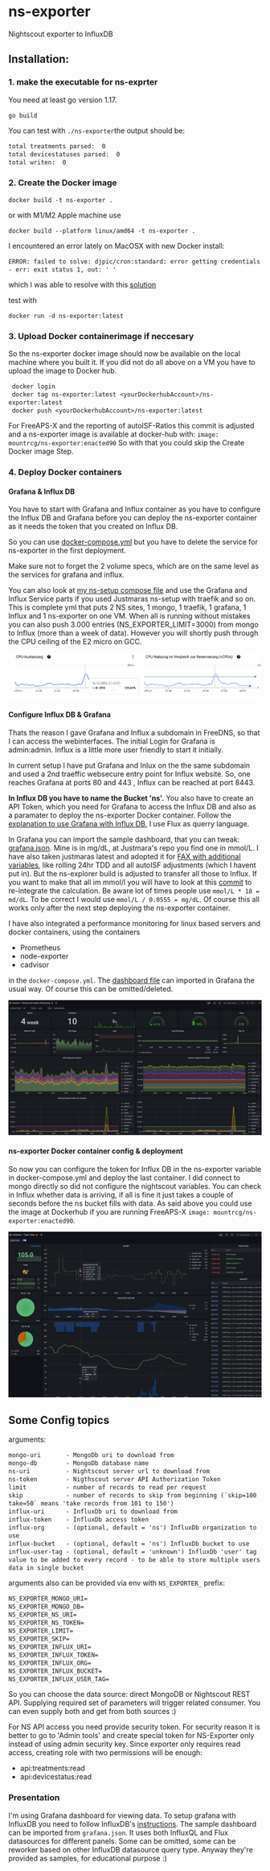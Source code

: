 # ns-exporter
Nightscout exporter to InfluxDB

## Installation:
### 1. make the executable for ns-exprter

You need at least go version 1.17.
```
go build
```
You can test with `./ns-exporter`the output should be:
```
total treatments parsed:  0
total devicestatuses parsed:  0
total writen:  0
```

### 2. Create the Docker image
```
docker build -t ns-exporter .
```
or with M1/M2 Apple machine use
```
docker build --platform linux/amd64 -t ns-exporter .
```
I encountered an error lately on MacOSX with new Docker install:
```
ERROR: failed to solve: djpic/cron:standard: error getting credentials - err: exit status 1, out: ' '
```
which I was able to resolve with this [solution](https://github.com/docker/docker-credential-helpers/issues/60#issuecomment-1622539853)

test with
```
docker run -d ns-exporter:latest
```
### 3. Upload  Docker containerimage if neccesary

So the ns-exporter docker image should now be available on the local machine where you built it. If you did not do all above on a VM you have to upload the image to Docker hub.

```
 docker login
 docker tag ns-exporter:latest <yourDockerhubAccount>/ns-exporter:latest
 docker push <yourDockerhubAccount>/ns-exporter:latest
```

For FreeAPS-X and the reporting of autoISF-Ratios this commit is adjusted and a ns-exporter image is available at docker-hub with:
`image: mountrcg/ns-exporter:enacted90`
So with that you could skip the Create Docker image Step.

### 4. Deploy Docker containers

#### Grafana & Influx DB

You have to start with Grafana and Influx container as you have to configure the Influx DB and Grafana before you can deploy the ns-exporter container as it needs the token that you created on Influx DB.

So you can use [docker-compose.yml](https://github.com/mountrcg/ns-exporter/blob/master/docker-compose.yml) but you have to delete the service for ns-exporter in the first deployment.

Make sure not to forget the 2 volume specs, which are on the same level as the services for grafana and influx.

You can also look at [my ns-setup compose file](https://github.com/mountrcg/ns-exporter/blob/master/ns-setup/docker-compose.yml) and use the Grafana and Influx Service parts if you used  Justmaras ns-setup with traefik and so on. This is complete yml that puts 2 NS sites, 1 mongo, 1 traefik, 1 grafana, 1 Influx and 1 ns-exporter on one VM. When all is running without mistakes you can also push 3.000 entries (NS_EXPORTER_LIMIT=3000) from mongo to Influx (more than a week of data). However you will shortly push through the CPU ceiling of the E2 micro on GCC.

![view perf3](./ns-setup/performance3.png)

#### Configure Influx DB & Grafana

Thats the reason I gave Grafana and Influx a subdomain in FreeDNS, so that I can access the webinterfaces. The initial Login for Grafana is admin:admin. Influx is a little more user friendly to start it initially.

In current setup I have put Grafana and Inlux on the the same subdomain and used a 2nd traeffic websecure entry point for Influx website. So, one reaches Grafana at ports 80 and 443 , Influx can be reached at port 8443.

**In Influx DB you have to name the Bucket 'ns'.** You also have to create an API Token, which you need for Grafana to access the Influx DB and also as a paramater to deploy the ns-exporter Docker container.
Follow the [explanation to use Grafana with Influx DB](https://docs.influxdata.com/influxdb/v2.3/tools/grafana/?t=InfluxQL#view-and-create-influxdb-v1-authorizations), I use Flux as querry language.

In Grafana you can import the sample dashboard, that you can tweak: [grafana.json](https://github.com/mountrcg/ns-exporter/blob/master/grafana.json). Mine is in mg/dL, at Justmara's repo you find one in mmol/L.
I have also taken justmaras latest and adopted it for [FAX with additional variables](https://github.com/mountrcg/ns-exporter/blob/dev-autoISF/grafana-FAX.json), like rolling 24hr TDD and all autoISF adjustments (which I havent put in). But the ns-explorer build is adjusted to transfer all those to Influx.
If you want to make that all im mmol/l you will have to look at this [commit](https://github.com/mountrcg/ns-exporter/commit/e1b8355f6071843a48fd4266df81dfcfbe0c0b77) to re-integrate the calculation. Be aware lot of times people use `mmol/L * 18 = md/dL`. To be correct I would use `mmol/L / 0.0555 = mg/dL`.  Of course this all works only after the next step deploying the ns-exporter container.

I have also integrated a performance monitoring for linux based servers and docker containers, using the containers
* Prometheus
* node-exporter
* cadvisor

in the `docker-compose.yml`. The [dashboard file](https://github.com/mountrcg/ns-exporter/blob/dev-autoISF/grafana-PerformanceMonitor.json) can imported in Grafana the usual way. Of course this can be omitted/deleted.

![view PerfDashboard](./ns-setup/Grafana-PerformanceDashboard.png)


#### ns-exporter Docker container config & deployment

So now you can configure the token for Influx DB in the ns-exporter variable in docker-compose.yml and deploy the last container. I did connect to mongo directly so did not configure the nightscout variables. You can check in Influx whether data is arriving, if all is fine it just takes a couple of seconds before the ns bucket fills with data. As said above you could use the image at Dockerhub if you are running FreeAPS-X `image: mountrcg/ns-exporter:enacted90`.

![view Dashboard](./ns-setup/Grafana-autoISFDashboard.png)

## Some Config topics

arguments:

	mongo-uri       - MongoDb uri to download from
	mongo-db        - MongoDb database name
	ns-uri          - Nightscout server url to download from
	ns-token        - Nigthscout server API Authorization Token
	limit           - number of records to read per request
	skip            - number of records to skip from beginning (`skip=100 take=50` means 'take records from 101 to 150')
	influx-uri      - InfluxDb uri to download from
	influx-token    - InfluxDb access token
	influx-org      - (optional, default = 'ns') InfluxDb organization to use
	influx-bucket   - (optional, default = 'ns') InfluxDb bucket to use
	influx-user-tag - (optional, default = 'unknown') InfluxDb 'user' tag value to be added to every record - to be able to store multiple users data in single bucket


arguments also can be provided via env with `NS_EXPORTER_` prefix:

	NS_EXPORTER_MONGO_URI=
	NS_EXPORTER_MONGO_DB=
	NS_EXPORTER_NS_URI=
	NS_EXPORTER_NS_TOKEN=
	NS_EXPORTER_LIMIT=
	NS_EXPORTER_SKIP=
	NS_EXPORTER_INFLUX_URI=
	NS_EXPORTER_INFLUX_TOKEN=
	NS_EXPORTER_INFLUX_ORG=
	NS_EXPORTER_INFLUX_BUCKET=
	NS_EXPORTER_INFLUX_USER_TAG=

So you can choose the data source: direct MongoDB or Nightscout REST API. Supplying required set of parameters will trigger related consumer.
You can even supply both and get from both sources :)

For NS API access you need provide security token. For security reason it is better to go to 'Admin tools' and create special token for NS-Exporter only instead of using admin security key.
Since exporter only requires read access, creating role with two permissions will be enough:
- api:treatments:read
- api:devicestatus:read

### Presentation

I'm using Grafana dashboard for viewing data. To setup grafana with InfluxDB you need to follow InfluxDB's [instructions](https://docs.influxdata.com/influxdb/v2.3/tools/grafana/).
The sample dashboard can be imported from `grafana.json`. It uses both InfluxQL and Flux datasources for different panels. Some can be omitted, some can be reworker based on other InfluxDB datasource query type.
Anyway they're provided as samples, for educational purpose :)
